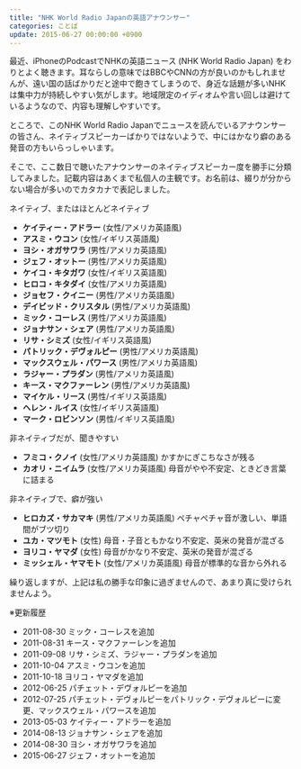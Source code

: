 ```yaml
---
title: "NHK World Radio Japanの英語アナウンサー"
categories: ことば
update: 2015-06-27 00:00:00 +0900
---
```


最近、iPhoneのPodcastでNHKの英語ニュース (NHK World Radio Japan) をわりとよく聴きます。耳ならしの意味ではBBCやCNNの方が良いのかもしれませんが、遠い国の話ばかりだと途中で飽きてしまうので、身近な話題が多いNHKは集中力が持続しやすい気がします。地域限定のイディオムや言い回しは避けているようなので、内容も理解しやすいです。

ところで、このNHK World Radio Japanでニュースを読んでいるアナウンサーの皆さん、ネイティブスピーカーばかりではないようで、中にはかなり癖のある発音の方もいらっしゃいます。

そこで、ここ数日で聴いたアナウンサーのネイティブスピーカー度を勝手に分類してみました。記載内容はあくまで私個人の主観です。お名前は、綴りが分からない場合が多いのでカタカナで表記しました。

ネイティブ、またはほとんどネイティブ

- **ケイティー・アドラー** (女性/アメリカ英語風)
- **アスミ・ウコン** (女性/イギリス英語風)
- **ヨシ・オガサワラ** (男性/アメリカ英語風)
- **ジェフ・オットー** (男性/アメリカ英語風)
- **ケイコ・キタガワ** (女性/イギリス英語風)
- **ヒロコ・キタダイ** (女性/アメリカ英語風)
- **ジョセフ・クイニー** (男性/アメリカ英語風)
- **デイビッド・クリスタル** (男性/アメリカ英語風)
- **ミック・コーレス** (男性/アメリカ英語風)
- **ジョナサン・シェア** (男性/アメリカ英語風)
- **リサ・シミズ** (女性/イギリス英語風)
- **パトリック・デヴォルピー** (男性/アメリカ英語風)
- **マックスウェル・パワース** (男性/アメリカ英語風)
- **ラジャー・プラダン** (男性/アメリカ英語風)
- **キース・マクファーレン** (男性/アメリカ英語風)
- **マイケル・リース** (男性/イギリス英語風)
- **ヘレン・ルイス** (女性/イギリス英語風)
- **マーク・ロビンソン** (男性/イギリス英語風)

非ネイティブだが、聞きやすい

- **フミコ・クノイ** (女性/アメリカ英語風) かすかにぎこちなさが残る
- **カオリ・ニイムラ** (女性/アメリカ英語風) 母音がやや不安定、ときどき言葉に詰まる

非ネイティブで、癖が強い

- **ヒロカズ・サカマキ** (男性/アメリカ英語風) ペチャぺチャ音が激しい、単語間がブツ切り
- **ユカ・マツモト** (女性) 母音・子音ともかなり不安定、英米の発音が混ざる
- **ヨリコ・ヤマダ** (女性) 母音がかなり不安定、英米の発音が混ざる
- **ミッシェル・ヤマモト** (女性/アメリカ英語風) 母音が標準的な音から外れる

繰り返しますが、上記は私の勝手な印象に過ぎませんので、あまり真に受けられませんよう。

※更新履歴
- 2011-08-30 ミック・コーレスを追加
- 2011-08-31 キース・マクファーレンを追加
- 2011-09-08 リサ・シミズ、ラジャー・プラダンを追加
- 2011-10-04 アスミ・ウコンを追加
- 2011-10-18 ヨリコ・ヤマダを追加
- 2012-06-25 パチェット・デヴォルピーを追加
- 2012-07-25 パチェット・デヴォルピーをパトリック・デヴォルピーに変更、マックスウェル・パワースを追加
- 2013-05-03 ケイティー・アドラーを追加
- 2014-08-13 ジョナサン・シェアを追加
- 2014-08-30 ヨシ・オガサワラを追加
- 2015-06-27 ジェフ・オットーを追加
